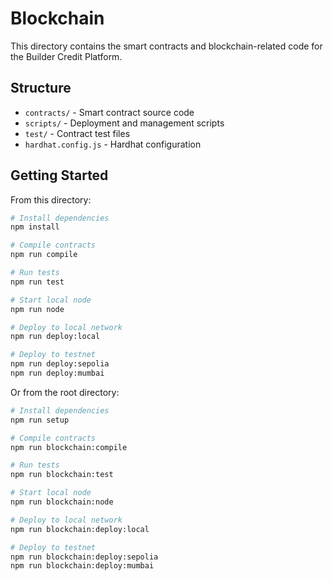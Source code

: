 # Blockchain

This directory contains the smart contracts and blockchain-related code for the Builder Credit Platform.

## Structure

- `contracts/` - Smart contract source code
- `scripts/` - Deployment and management scripts
- `test/` - Contract test files
- `hardhat.config.js` - Hardhat configuration

## Getting Started

From this directory:

```bash
# Install dependencies
npm install

# Compile contracts
npm run compile

# Run tests
npm run test

# Start local node
npm run node

# Deploy to local network
npm run deploy:local

# Deploy to testnet
npm run deploy:sepolia
npm run deploy:mumbai
```

Or from the root directory:

```bash
# Install dependencies
npm run setup

# Compile contracts
npm run blockchain:compile

# Run tests
npm run blockchain:test

# Start local node
npm run blockchain:node

# Deploy to local network
npm run blockchain:deploy:local

# Deploy to testnet
npm run blockchain:deploy:sepolia
npm run blockchain:deploy:mumbai
```
